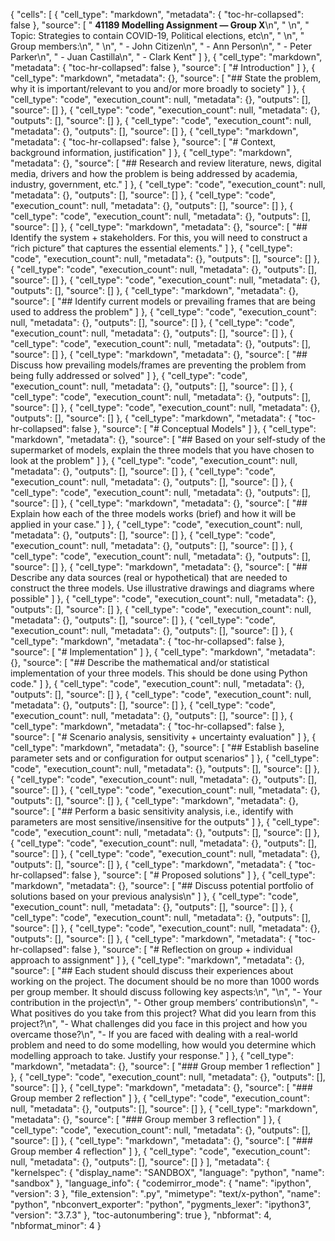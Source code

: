 
{
 "cells": [
  {
   "cell_type": "markdown",
   "metadata": {
    "toc-hr-collapsed": false
   },
   "source": [
    " **41189 Modelling Assignment — Group X**\n",
    " \n",
    " Topic: Strategies to contain COVID-19, Political elections, etc\n",
    " \n",
    " Group members:\n",
    " \n",
    " - John Citizen\n",
    " - Ann Person\n",
    " - Peter Parker\n",
    " - Juan Castilla\n",
    " - Clark Kent"
   ]
  },
  {
   "cell_type": "markdown",
   "metadata": {
    "toc-hr-collapsed": false
   },
   "source": [
    "# Introduction"
   ]
  },
  {
   "cell_type": "markdown",
   "metadata": {},
   "source": [
    "## State the problem, why it is important/relevant to you and/or more broadly to society"
   ]
  },
  {
   "cell_type": "code",
   "execution_count": null,
   "metadata": {},
   "outputs": [],
   "source": []
  },
  {
   "cell_type": "code",
   "execution_count": null,
   "metadata": {},
   "outputs": [],
   "source": []
  },
  {
   "cell_type": "code",
   "execution_count": null,
   "metadata": {},
   "outputs": [],
   "source": []
  },
  {
   "cell_type": "markdown",
   "metadata": {
    "toc-hr-collapsed": false
   },
   "source": [
    "# Context, background information, justification"
   ]
  },
  {
   "cell_type": "markdown",
   "metadata": {},
   "source": [
    "## Research and review literature, news, digital media, drivers and how the problem is being addressed by academia, industry, government, etc."
   ]
  },
  {
   "cell_type": "code",
   "execution_count": null,
   "metadata": {},
   "outputs": [],
   "source": []
  },
  {
   "cell_type": "code",
   "execution_count": null,
   "metadata": {},
   "outputs": [],
   "source": []
  },
  {
   "cell_type": "code",
   "execution_count": null,
   "metadata": {},
   "outputs": [],
   "source": []
  },
  {
   "cell_type": "markdown",
   "metadata": {},
   "source": [
    "## Identify the system + stakeholders. For this, you will need to construct a “rich picture” that captures the essential elements."
   ]
  },
  {
   "cell_type": "code",
   "execution_count": null,
   "metadata": {},
   "outputs": [],
   "source": []
  },
  {
   "cell_type": "code",
   "execution_count": null,
   "metadata": {},
   "outputs": [],
   "source": []
  },
  {
   "cell_type": "code",
   "execution_count": null,
   "metadata": {},
   "outputs": [],
   "source": []
  },
  {
   "cell_type": "markdown",
   "metadata": {},
   "source": [
    "## Identify current models or prevailing frames that are being used to address the problem"
   ]
  },
  {
   "cell_type": "code",
   "execution_count": null,
   "metadata": {},
   "outputs": [],
   "source": []
  },
  {
   "cell_type": "code",
   "execution_count": null,
   "metadata": {},
   "outputs": [],
   "source": []
  },
  {
   "cell_type": "code",
   "execution_count": null,
   "metadata": {},
   "outputs": [],
   "source": []
  },
  {
   "cell_type": "markdown",
   "metadata": {},
   "source": [
    "## Discuss how prevailing models/frames are preventing the problem from being fully addressed or solved"
   ]
  },
  {
   "cell_type": "code",
   "execution_count": null,
   "metadata": {},
   "outputs": [],
   "source": []
  },
  {
   "cell_type": "code",
   "execution_count": null,
   "metadata": {},
   "outputs": [],
   "source": []
  },
  {
   "cell_type": "code",
   "execution_count": null,
   "metadata": {},
   "outputs": [],
   "source": []
  },
  {
   "cell_type": "markdown",
   "metadata": {
    "toc-hr-collapsed": false
   },
   "source": [
    "# Conceptual Models"
   ]
  },
  {
   "cell_type": "markdown",
   "metadata": {},
   "source": [
    "## Based on your self-study of the supermarket of models, explain the three models that you have chosen to look at the problem"
   ]
  },
  {
   "cell_type": "code",
   "execution_count": null,
   "metadata": {},
   "outputs": [],
   "source": []
  },
  {
   "cell_type": "code",
   "execution_count": null,
   "metadata": {},
   "outputs": [],
   "source": []
  },
  {
   "cell_type": "code",
   "execution_count": null,
   "metadata": {},
   "outputs": [],
   "source": []
  },
  {
   "cell_type": "markdown",
   "metadata": {},
   "source": [
    "## Explain how each of the three models works (brief) and how it will be applied in your case."
   ]
  },
  {
   "cell_type": "code",
   "execution_count": null,
   "metadata": {},
   "outputs": [],
   "source": []
  },
  {
   "cell_type": "code",
   "execution_count": null,
   "metadata": {},
   "outputs": [],
   "source": []
  },
  {
   "cell_type": "code",
   "execution_count": null,
   "metadata": {},
   "outputs": [],
   "source": []
  },
  {
   "cell_type": "markdown",
   "metadata": {},
   "source": [
    "## Describe any data sources (real or hypothetical) that are needed to construct the three models. Use illustrative drawings and diagrams where possible"
   ]
  },
  {
   "cell_type": "code",
   "execution_count": null,
   "metadata": {},
   "outputs": [],
   "source": []
  },
  {
   "cell_type": "code",
   "execution_count": null,
   "metadata": {},
   "outputs": [],
   "source": []
  },
  {
   "cell_type": "code",
   "execution_count": null,
   "metadata": {},
   "outputs": [],
   "source": []
  },
  {
   "cell_type": "markdown",
   "metadata": {
    "toc-hr-collapsed": false
   },
   "source": [
    "# Implementation"
   ]
  },
  {
   "cell_type": "markdown",
   "metadata": {},
   "source": [
    "## Describe the mathematical and/or statistical implementation of your three models. This should be done using Python code."
   ]
  },
  {
   "cell_type": "code",
   "execution_count": null,
   "metadata": {},
   "outputs": [],
   "source": []
  },
  {
   "cell_type": "code",
   "execution_count": null,
   "metadata": {},
   "outputs": [],
   "source": []
  },
  {
   "cell_type": "code",
   "execution_count": null,
   "metadata": {},
   "outputs": [],
   "source": []
  },
  {
   "cell_type": "markdown",
   "metadata": {
    "toc-hr-collapsed": false
   },
   "source": [
    "# Scenario analysis, sensitivity + uncertainty evaluation"
   ]
  },
  {
   "cell_type": "markdown",
   "metadata": {},
   "source": [
    "## Establish baseline parameter sets and or configuration for output scenarios"
   ]
  },
  {
   "cell_type": "code",
   "execution_count": null,
   "metadata": {},
   "outputs": [],
   "source": []
  },
  {
   "cell_type": "code",
   "execution_count": null,
   "metadata": {},
   "outputs": [],
   "source": []
  },
  {
   "cell_type": "code",
   "execution_count": null,
   "metadata": {},
   "outputs": [],
   "source": []
  },
  {
   "cell_type": "markdown",
   "metadata": {},
   "source": [
    "## Perform a basic sensitivity analysis, i.e., identify with parameters are most sensitive/insensitive for the outputs"
   ]
  },
  {
   "cell_type": "code",
   "execution_count": null,
   "metadata": {},
   "outputs": [],
   "source": []
  },
  {
   "cell_type": "code",
   "execution_count": null,
   "metadata": {},
   "outputs": [],
   "source": []
  },
  {
   "cell_type": "code",
   "execution_count": null,
   "metadata": {},
   "outputs": [],
   "source": []
  },
  {
   "cell_type": "markdown",
   "metadata": {
    "toc-hr-collapsed": false
   },
   "source": [
    "# Proposed solutions"
   ]
  },
  {
   "cell_type": "markdown",
   "metadata": {},
   "source": [
    "## Discuss potential portfolio of solutions based on your previous analysis\n"
   ]
  },
  {
   "cell_type": "code",
   "execution_count": null,
   "metadata": {},
   "outputs": [],
   "source": []
  },
  {
   "cell_type": "code",
   "execution_count": null,
   "metadata": {},
   "outputs": [],
   "source": []
  },
  {
   "cell_type": "code",
   "execution_count": null,
   "metadata": {},
   "outputs": [],
   "source": []
  },
  {
   "cell_type": "markdown",
   "metadata": {
    "toc-hr-collapsed": false
   },
   "source": [
    "# Reflection on group + individual approach to assignment"
   ]
  },
  {
   "cell_type": "markdown",
   "metadata": {},
   "source": [
    "## Each student should discuss their experiences about working on the project. The document should be no more than 1000 words per group member. It should discuss following key aspects:\n",
    "\n",
    "- Your contribution in the project\n",
    "- Other group members’ contributions\n",
    "- What positives do you take from this project? What did you learn from this project?\n",
    "- What challenges did you face in this project and how you overcame those?\n",
    "- If you are faced with dealing with a real-world problem and need to do some modelling, how would you determine which modelling approach to take. Justify your response."
   ]
  },
  {
   "cell_type": "markdown",
   "metadata": {},
   "source": [
    "### Group member 1 reflection"
   ]
  },
  {
   "cell_type": "code",
   "execution_count": null,
   "metadata": {},
   "outputs": [],
   "source": []
  },
  {
   "cell_type": "markdown",
   "metadata": {},
   "source": [
    "### Group member 2 reflection"
   ]
  },
  {
   "cell_type": "code",
   "execution_count": null,
   "metadata": {},
   "outputs": [],
   "source": []
  },
  {
   "cell_type": "markdown",
   "metadata": {},
   "source": [
    "### Group member 3 reflection"
   ]
  },
  {
   "cell_type": "code",
   "execution_count": null,
   "metadata": {},
   "outputs": [],
   "source": []
  },
  {
   "cell_type": "markdown",
   "metadata": {},
   "source": [
    "### Group member 4 reflection"
   ]
  },
  {
   "cell_type": "code",
   "execution_count": null,
   "metadata": {},
   "outputs": [],
   "source": []
  }
 ],
 "metadata": {
  "kernelspec": {
   "display_name": "SANDBOX",
   "language": "python",
   "name": "sandbox"
  },
  "language_info": {
   "codemirror_mode": {
    "name": "ipython",
    "version": 3
   },
   "file_extension": ".py",
   "mimetype": "text/x-python",
   "name": "python",
   "nbconvert_exporter": "python",
   "pygments_lexer": "ipython3",
   "version": "3.7.3"
  },
  "toc-autonumbering": true
 },
 "nbformat": 4,
 "nbformat_minor": 4
}
